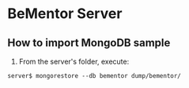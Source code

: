# BeMentor Server

## How to import MongoDB sample

1. From the server's folder, execute:

```shell
server$ mongorestore --db bementor dump/bementor/
```
